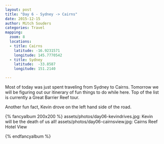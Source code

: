```yaml
---
layout: post
title: "Day 6 - Sydney -> Cairns"
date: 2015-12-15
author: Mitch Souders
categories: Travel
mapping:
  zoom: 8
  locations:
  - title: Cairns
    latitude: -16.9231571
    longitude: 145.7770542
  - title: Sydney
    latitude:  -33.8587
    longitude: 151.2140

---
```


Most of today was just spent traveling from Sydney to Cairns.
Tomorrow we will be figuring out our itinerary of fun things to do while here.
Top of the list is currently a Great Barrier Reef tour.

Another fun fact, Kevin drove on the left hand side of the road.

{% fancyalbum 200x200 %}
assets/photos/day06-kevindrives.jpg: Kevin will be the death of us all!
assets/photos/day06-cairnsview.jpg: Cairns Reef Hotel View

{% endfancyalbum %}
